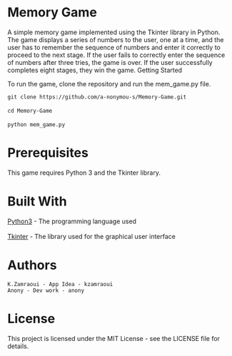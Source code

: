 # Memory Game

A simple memory game implemented using the Tkinter library in Python. The game displays a series of numbers to the user, one at a time, and the user has to remember the sequence of numbers and enter it correctly to proceed to the next stage. If the user fails to correctly enter the sequence of numbers after three tries, the game is over. If the user successfully completes eight stages, they win the game.
Getting Started

To run the game, clone the repository and run the mem_game.py file.

``
git clone https://github.com/a-nonymou-s/Memory-Game.git
``
<br />
<br />
``
cd Memory-Game
``
<br />
<br />
``
python mem_game.py 
``

# Prerequisites

This game requires Python 3 and the Tkinter library.

# Built With
[Python3](https://www.python.org/) - The programming language used
<br />
<br />
[Tkinter](https://docs.python.org/3/library/tkinter.html) - The library used for the graphical user interface
# Authors
    K.Zamraoui - App Idea - kzamraoui
    Anony - Dev work - anony

# License

This project is licensed under the MIT License - see the LICENSE file for details.

